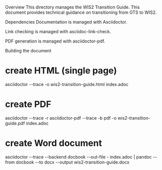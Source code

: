 Overview
This directory manages the WIS2 Transition Guide. This document provides technical guidance on transitioning from GTS to WIS2.

Dependencies
Documentation is managed with Asciidoctor.

Link checking is managed with asciidoc-link-check.

PDF generation is managed with asciidoctor-pdf.

Building the document
# create HTML (single page)
asciidoctor --trace -o wis2-transition-guide.html index.adoc
# create PDF
asciidoctor --trace -r asciidoctor-pdf --trace -b pdf -o wis2-transition-guide.pdf index.adoc
# create Word document
asciidoctor --trace --backend docbook --out-file - index.adoc | pandoc --from docbook --to docx --output wis2-transition-guide.docx
